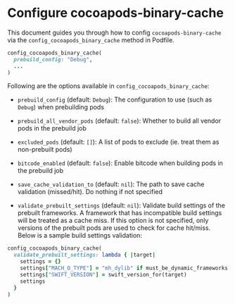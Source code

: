# Configure cocoapods-binary-cache

This document guides you through how to config `cocoapods-binary-cache` via the `config_cocoapods_binary_cache` method in Podfile.

```rb
config_cocoapods_binary_cache(
  prebuild_config: "Debug",
  ...
)
```

Following are the options available in `config_cocoapods_binary_cache`:

- `prebuild_config` (default: `Debug`): The configuration to use (such as `Debug`) when prebuilding pods

- `prebuild_all_vendor_pods` (default: `false`): Whether to build all vendor pods in the prebuild job

- `excluded_pods` (default: `[]`): A list of pods to exclude (ie. treat them as non-prebuilt pods)

- `bitcode_enabled` (default: `false`): Enable bitcode when building pods in the prebuild job

- `save_cache_validation_to` (default: `nil`): The path to save cache validation (missed/hit). Do nothing if not specified

- `validate_prebuilt_settings` (default: `nil`): Validate build settings of the prebuilt frameworks. A framework that has incompatible build settings will be treated as a cache miss. If this option is not specified, only versions of the prebuilt pods are used to check for cache hit/miss. Below is a sample build settings validation:
```rb
config_cocoapods_binary_cache(
  validate_prebuilt_settings: lambda { |target|
    settings = {}
    settings["MACH_O_TYPE"] = "mh_dylib" if must_be_dynamic_frameworks.include?(target)
    settings["SWIFT_VERSION"] = swift_version_for(target)
    settings
  }
)
```
